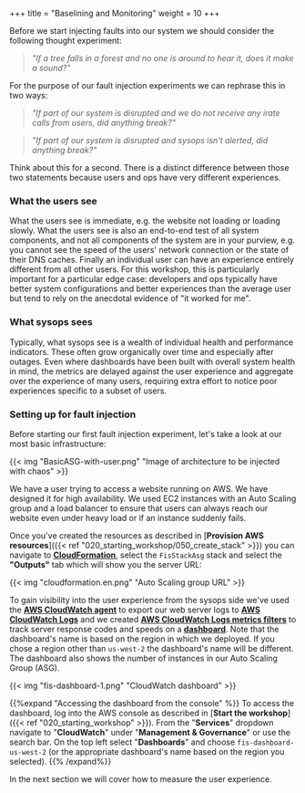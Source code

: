 +++
title = "Baselining and Monitoring"
weight = 10
+++

Before we start injecting faults into our system we should consider the following thought experiment:

> _"If a tree falls in a forest and no one is around to hear it, does it make a sound?"_
 
For the purpose of our fault injection experiments we can rephrase this in two ways:

> _"If part of our system is disrupted and we do not receive any irate calls from users, did anything break?"_

> _"If part of our system is disrupted and sysops isn't alerted, did anything break?"_

Think about this for a second. There is a distinct difference between those two statements because users and ops have very different experiences.

### What the users see

What the users see is immediate, e.g. the website not loading or loading slowly. What the users see is also an end-to-end test of all system components, and not all components of the system are in your purview, e.g. you cannot see the speed of the users' network connection or the state of their DNS caches. Finally an individual user can have an experience entirely different from all other users. For this workshop, this is particularly important for a particular edge case: developers and ops typically have better system configurations and better experiences than the average user but tend to rely on the anecdotal evidence of "it worked for me".

### What sysops sees

Typically, what sysops see is a wealth of individual health and performance indicators. These often grow organically over time and especially after outages. Even where dashboards have been built with overall system health in mind, the metrics are delayed against the user experience and aggregate over the experience of many users, requiring extra effort to notice poor experiences specific to a subset of users.

### Setting up for fault injection

Before starting our first fault injection experiment, let's take a look at our most basic infrastructure:

{{< img "BasicASG-with-user.png" "Image of architecture to be injected with chaos" >}}

We have a user trying to access a website running on AWS. We have designed it for high availability. We used EC2 instances with an Auto Scaling group and a load balancer to ensure that users can always reach our website even under heavy load or if an instance suddenly fails.

Once you've created the resources as described in [**Provision AWS resources**]({{< ref "020_starting_workshop/050_create_stack" >}}) you can navigate to [**CloudFormation**](https://console.aws.amazon.com/cloudformation/home), select the `FisStackAsg` stack and select the **"Outputs"** tab which will show you the server URL:

{{< img "cloudformation.en.png" "Auto Scaling group URL" >}}

To gain visibility into the user experience from the sysops side we've used the [**AWS CloudWatch agent**](https://docs.aws.amazon.com/AmazonCloudWatch/latest/logs/UseCloudWatchUnifiedAgent.html) to export our web server logs to [**AWS CloudWatch Logs**](https://console.aws.amazon.com/cloudwatch/home?#logsV2:log-groups/log-group/$252Ffis-workshop$252Fasg-access-log) and we created [**AWS CloudWatch Logs metrics filters**](https://docs.aws.amazon.com/AmazonCloudWatch/latest/logs/MonitoringLogData.html) to track server response codes and speeds on a [**dashboard**](https://console.aws.amazon.com/cloudwatch/home?#dashboards:name=FisDashboard-us-west-2). Note that the dashboard's name is based on the region in which we deployed. If you chose a region other than `us-west-2` the dashboard's name will be different. The dashboard also shows the number of instances in our Auto Scaling Group (ASG).

{{< img "fis-dashboard-1.png" "CloudWatch dashboard" >}}

{{%expand "Accessing the dashboard from the console" %}}
To access the dashboard, log into the AWS console as described in [**Start the workshop**]({{< ref "020_starting_workshop" >}}). From the "**Services**" dropdown navigate to "**CloudWatch**" under "**Management & Governance**" or use the search bar. On the top left select "**Dashboards**" and choose `fis-dashboard-us-west-2` (or the appropriate dashboard's name based on the region you selected).
{{% /expand%}}

In the next section we will cover how to measure the user experience. 
